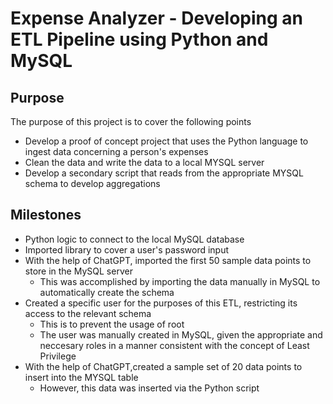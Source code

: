 # Expense Analyzer - Developing an ETL Pipeline using Python and MySQL

## Purpose 

The purpose of this project is to cover the following points 

- Develop a proof of concept project that uses the Python language to ingest data concerning a person's expenses 
- Clean the data and write the data to a local MYSQL server
- Develop a secondary script that reads from the appropriate MYSQL schema to develop aggregations

## Milestones

- Python logic to connect to the local MySQL database
- Imported library to cover a user's password input
- With the help of ChatGPT, imported the first 50 sample data points to store in the MySQL server
    - This was accomplished by importing the data manually in MySQL to automatically create the schema
- Created a specific user for the purposes of this ETL, restricting its access to the relevant schema
    - This is to prevent the usage of root 
    - The user was manually created in MySQL, given the appropriate and neccesary roles in a manner consistent with the concept of Least Privilege
- With the help of ChatGPT,created a sample set of 20 data points to insert into the MYSQL table
    - However, this data was inserted via the Python script
    